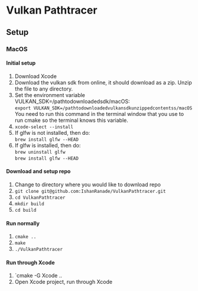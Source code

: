 # Vulkan Pathtracer

## Setup

### MacOS

#### Initial setup
1. Download Xcode
2. Download the vulkan sdk from online, it should download as a zip.  Unzip the file to any directory.
3. Set the environment variable VULKAN_SDK=/pathtodownloadedsdk/macOS: <br/>
`export VULKAN_SDK=/pathtodownloadedvulkansdkunzippedcontentss/macOS` <br/>
You need to run this command in the terminal window that you use to run cmake so the terminal knows this variable.
4. `xcode-select --install`
5. If glfw is not installed, then do: <br/>
`brew install glfw --HEAD`
6. If glfw is installed, then do: <br/>
`brew uninstall glfw` <br/>
`brew install glfw --HEAD`

#### Download and setup repo
1. Change to directory where you would like to download repo
2. `git clone git@github.com:IshanRanade/VulkanPathtracer.git`
3. `cd VulkanPathtracer`
5. `mkdir build`
6. `cd build`

#### Run normally
1. `cmake ..`
2. `make`
3. `./VulkanPathtracer`

#### Run through Xcode
1. `cmake -G Xcode ..
2. Open Xcode project, run through Xcode
